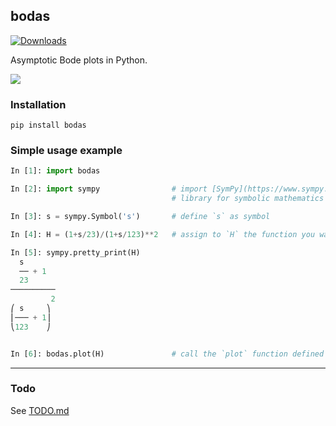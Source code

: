 ## bodas
[![Downloads](https://pepy.tech/badge/bodas)](https://pepy.tech/project/bodas)

Asymptotic Bode plots in Python.

![](https://github.com/urbanij/bodas/blob/main/docs/example1.png?raw=true)

### Installation
`pip install bodas`


### Simple usage example
```python
In [1]: import bodas 

In [2]: import sympy                # import [SymPy](https://www.sympy.org) the Python 
                                    # library for symbolic mathematics

In [3]: s = sympy.Symbol('s')       # define `s` as symbol

In [4]: H = (1+s/23)/(1+s/123)**2   # assign to `H` the function you want to plot

In [5]: sympy.pretty_print(H)
  s
  ── + 1
  23
──────────
         2
⎛ s     ⎞
⎜─── + 1⎟
⎝123    ⎠


In [6]: bodas.plot(H)               # call the `plot` function defined in the bodas library
```

---

### Todo
See [TODO.md](https://github.com/urbanij/bodas/blob/main/TODO.md)
